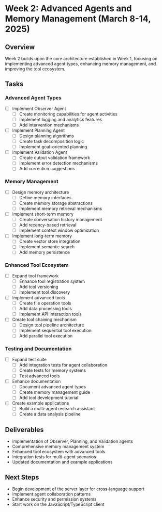 # Week 2: Advanced Agents and Memory Management (March 8-14, 2025)

## Overview
Week 2 builds upon the core architecture established in Week 1, focusing on implementing advanced agent types, enhancing memory management, and improving the tool ecosystem.

## Tasks

### Advanced Agent Types
- [ ] Implement Observer Agent
  - [ ] Create monitoring capabilities for agent activities
  - [ ] Implement logging and analytics features
  - [ ] Add intervention mechanisms
- [ ] Implement Planning Agent
  - [ ] Design planning algorithms
  - [ ] Create task decomposition logic
  - [ ] Implement goal-oriented planning
- [ ] Implement Validation Agent
  - [ ] Create output validation framework
  - [ ] Implement error detection mechanisms
  - [ ] Add correction suggestions

### Memory Management
- [ ] Design memory architecture
  - [ ] Define memory interfaces
  - [ ] Create memory storage abstractions
  - [ ] Implement memory retrieval mechanisms
- [ ] Implement short-term memory
  - [ ] Create conversation history management
  - [ ] Add recency-based retrieval
  - [ ] Implement context window optimization
- [ ] Implement long-term memory
  - [ ] Create vector store integration
  - [ ] Implement semantic search
  - [ ] Add memory persistence

### Enhanced Tool Ecosystem
- [ ] Expand tool framework
  - [ ] Enhance tool registration system
  - [ ] Add tool versioning
  - [ ] Implement tool discovery
- [ ] Implement advanced tools
  - [ ] Create file operation tools
  - [ ] Add data processing tools
  - [ ] Implement API interaction tools
- [ ] Create tool chaining mechanism
  - [ ] Design tool pipeline architecture
  - [ ] Implement sequential tool execution
  - [ ] Add parallel tool execution

### Testing and Documentation
- [ ] Expand test suite
  - [ ] Add integration tests for agent collaboration
  - [ ] Create tests for memory systems
  - [ ] Test advanced tools
- [ ] Enhance documentation
  - [ ] Document advanced agent types
  - [ ] Create memory management guide
  - [ ] Add tool development tutorial
- [ ] Create example applications
  - [ ] Build a multi-agent research assistant
  - [ ] Create a data analysis pipeline

## Deliverables
- Implementation of Observer, Planning, and Validation agents
- Comprehensive memory management system
- Enhanced tool ecosystem with advanced tools
- Integration tests for multi-agent scenarios
- Updated documentation and example applications

## Next Steps
- Begin development of the server layer for cross-language support
- Implement agent collaboration patterns
- Enhance security and permission systems
- Start work on the JavaScript/TypeScript client
